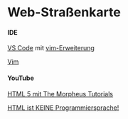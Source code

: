 # Web-Straßenkarte

#### IDE 
[VS Code](https://code.visualstudio.com/) mit [vim-Erweiterung](https://marketplace.visualstudio.com/items?itemName=vscodevim.vim)

[Vim](https://www.vim.org/)

#### YouTube 
[HTML 5 mit The Morpheus Tutorials](https://www.youtube.com/watch?v=pM-G2sIFPkA&list=PLNmsVeXQZj7qIbKPeroqn3-BkUTWzYBT4)

[HTML ist KEINE Programmiersprache!](https://www.youtube.com/watch?v=LNyErvvoZy8)
